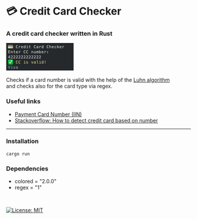 # :credit_card: Credit Card Checker
### A credit card checker written in Rust  

![alt text](https://github.com/oliverborner/Credit-Card-Checker/blob/main/screenshot.png)

Checks if a card number is valid with the help of the [Luhn algorithm](https://en.wikipedia.org/wiki/Luhn_algorithm)  
and checks also for the card type via regex.  

### Useful links
- [Payment Card Number (IIN)](https://en.wikipedia.org/wiki/Payment_card_number#Issuer_identification_number_(IIN))  
- [Stackoverflow: How to detect credit card based on number](https://stackoverflow.com/questions/72768/how-do-you-detect-credit-card-type-based-on-number)  
---

### Installation 
```
cargo run  
```

### Dependencies  
- colored = "2.0.0"  
- regex = "1"  
<br />

[![License: MIT](https://img.shields.io/badge/License-MIT-yellow.svg)](https://opensource.org/licenses/MIT)


